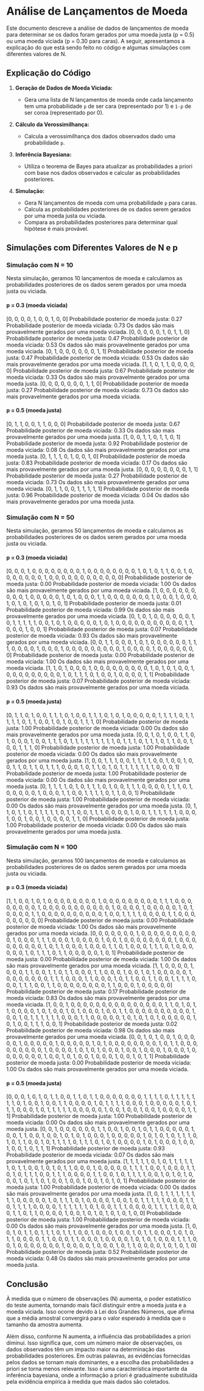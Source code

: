 # Análise de Lançamentos de Moeda

Este documento descreve a análise de dados de lançamentos de moeda para determinar se os dados foram gerados por uma moeda justa (p = 0.5) ou uma moeda viciada (p = 0.30 para caras). A seguir, apresentamos a explicação do que está sendo feito no código e algumas simulações com diferentes valores de N.

## Explicação do Código

1. **Geração de Dados de Moeda Viciada:**
   - Gera uma lista de N lançamentos de moeda onde cada lançamento tem uma probabilidade `p` de ser cara (representado por 1) e `1-p` de ser coroa (representado por 0).

2. **Cálculo da Verossimilhança:**
   - Calcula a verossimilhança dos dados observados dado uma probabilidade `p`.

3. **Inferência Bayesiana:**
   - Utiliza o teorema de Bayes para atualizar as probabilidades a priori com base nos dados observados e calcular as probabilidades posteriores.

4. **Simulação:**
   - Gera N lançamentos de moeda com uma probabilidade `p` para caras.
   - Calcula as probabilidades posteriores de os dados serem gerados por uma moeda justa ou viciada.
   - Compara as probabilidades posteriores para determinar qual hipótese é mais provável.

## Simulações com Diferentes Valores de N e p

### Simulação com N = 10

Nesta simulação, geramos 10 lançamentos de moeda e calculamos as probabilidades posteriores de os dados serem gerados por uma moeda justa ou viciada.

#### p = 0.3 (moeda viciada)
[0, 0, 0, 0, 1, 0, 0, 1, 0, 0]
Probabilidade posterior de moeda justa: 0.27
Probabilidade posterior de moeda viciada: 0.73
Os dados são mais provavelmente gerados por uma moeda viciada.
[0, 0, 0, 0, 0, 1, 0, 1, 1, 0]
Probabilidade posterior de moeda justa: 0.47
Probabilidade posterior de moeda viciada: 0.53
Os dados são mais provavelmente gerados por uma moeda viciada.
[0, 1, 0, 0, 0, 0, 0, 0, 1, 1]
Probabilidade posterior de moeda justa: 0.47
Probabilidade posterior de moeda viciada: 0.53
Os dados são mais provavelmente gerados por uma moeda viciada.
[1, 1, 0, 1, 1, 0, 0, 0, 0, 0]
Probabilidade posterior de moeda justa: 0.67
Probabilidade posterior de moeda viciada: 0.33
Os dados são mais provavelmente gerados por uma moeda justa.
[0, 0, 0, 0, 0, 0, 0, 1, 1, 0]
Probabilidade posterior de moeda justa: 0.27
Probabilidade posterior de moeda viciada: 0.73
Os dados são mais provavelmente gerados por uma moeda viciada.
#### p = 0.5 (moeda justa)
[0, 1, 1, 0, 0, 1, 1, 0, 0, 0]
Probabilidade posterior de moeda justa: 0.67
Probabilidade posterior de moeda viciada: 0.33
Os dados são mais provavelmente gerados por uma moeda justa.
[1, 0, 0, 1, 1, 0, 1, 1, 0, 1]
Probabilidade posterior de moeda justa: 0.92
Probabilidade posterior de moeda viciada: 0.08
Os dados são mais provavelmente gerados por uma moeda justa.
[0, 1, 1, 1, 0, 1, 0, 0, 1, 0]
Probabilidade posterior de moeda justa: 0.83
Probabilidade posterior de moeda viciada: 0.17
Os dados são mais provavelmente gerados por uma moeda justa.
[0, 0, 0, 0, 0, 0, 0, 0, 1, 1]
Probabilidade posterior de moeda justa: 0.27
Probabilidade posterior de moeda viciada: 0.73
Os dados são mais provavelmente gerados por uma moeda viciada.
[0, 1, 1, 0, 0, 1, 1, 1, 1, 1]
Probabilidade posterior de moeda justa: 0.96
Probabilidade posterior de moeda viciada: 0.04
Os dados são mais provavelmente gerados por uma moeda justa.

### Simulação com N = 50

Nesta simulação, geramos 50 lançamentos de moeda e calculamos as probabilidades posteriores de os dados serem gerados por uma moeda justa ou viciada.

#### p = 0.3 (moeda viciada)
[0, 0, 0, 1, 0, 0, 0, 0, 0, 0, 0, 0, 1, 0, 0, 0, 0, 0, 0, 0, 0, 1, 0, 1, 0, 1, 1, 0, 0, 1, 0, 0, 0, 0, 0, 0, 0, 1, 0, 0, 0, 0, 0, 0, 0, 0, 0, 0, 0, 0]
Probabilidade posterior de moeda justa: 0.00
Probabilidade posterior de moeda viciada: 1.00
Os dados são mais provavelmente gerados por uma moeda viciada.
[1, 0, 0, 0, 0, 0, 0, 0, 0, 0, 1, 0, 0, 0, 0, 0, 1, 0, 1, 0, 0, 0, 1, 1, 0, 0, 0, 0, 0, 0, 0, 1, 0, 0, 0, 1, 0, 0, 0, 1, 0, 1, 0, 1, 0, 1, 0, 1, 0, 1]
Probabilidade posterior de moeda justa: 0.01
Probabilidade posterior de moeda viciada: 0.99
Os dados são mais provavelmente gerados por uma moeda viciada.
[0, 1, 0, 1, 0, 0, 0, 0, 0, 0, 1, 0, 1, 1, 1, 1, 1, 0, 0, 1, 0, 1, 0, 0, 0, 0, 0, 1, 0, 1, 0, 0, 0, 0, 0, 0, 0, 0, 0, 0, 0, 1, 1, 0, 0, 0, 1, 0, 0, 1]
Probabilidade posterior de moeda justa: 0.07
Probabilidade posterior de moeda viciada: 0.93
Os dados são mais provavelmente gerados por uma moeda viciada.
[0, 0, 1, 1, 0, 0, 0, 1, 0, 1, 0, 0, 0, 0, 0, 0, 1, 1, 1, 0, 0, 0, 0, 1, 0, 0, 0, 1, 0, 0, 0, 0, 0, 0, 0, 0, 0, 1, 0, 0, 0, 0, 1, 0, 0, 0, 0, 0, 0, 0]
Probabilidade posterior de moeda justa: 0.00
Probabilidade posterior de moeda viciada: 1.00
Os dados são mais provavelmente gerados por uma moeda viciada.
[1, 1, 0, 1, 0, 0, 0, 1, 0, 0, 0, 0, 0, 0, 0, 0, 0, 1, 0, 1, 0, 1, 0, 0, 1, 0, 0, 0, 0, 0, 0, 0, 0, 0, 1, 0, 1, 1, 1, 0, 1, 0, 0, 1, 0, 0, 0, 0, 1, 1]
Probabilidade posterior de moeda justa: 0.07
Probabilidade posterior de moeda viciada: 0.93
Os dados são mais provavelmente gerados por uma moeda viciada.
#### p = 0.5 (moeda justa)
[0, 1, 1, 0, 1, 0, 0, 1, 1, 1, 0, 1, 0, 0, 1, 1, 1, 0, 1, 0, 1, 0, 0, 0, 0, 0, 1, 1, 1, 1, 0, 1, 1, 1, 1, 1, 0, 1, 1, 0, 0, 1, 0, 1, 0, 0, 1, 1, 1, 0]
Probabilidade posterior de moeda justa: 1.00
Probabilidade posterior de moeda viciada: 0.00
Os dados são mais provavelmente gerados por uma moeda justa.
[0, 0, 1, 0, 1, 0, 0, 1, 1, 0, 1, 0, 0, 0, 1, 0, 0, 1, 1, 1, 0, 1, 1, 1, 1, 1, 1, 1, 1, 1, 0, 1, 1, 1, 0, 1, 1, 1, 0, 1, 1, 0, 0, 1, 0, 0, 1, 1, 1, 0]
Probabilidade posterior de moeda justa: 1.00
Probabilidade posterior de moeda viciada: 0.00
Os dados são mais provavelmente gerados por uma moeda justa.
[1, 0, 0, 1, 1, 1, 0, 0, 1, 1, 1, 1, 0, 0, 1, 0, 0, 1, 0, 0, 1, 1, 0, 1, 1, 0, 1, 1, 1, 0, 0, 0, 1, 0, 1, 1, 0, 1, 0, 1, 1, 1, 1, 1, 1, 1, 0, 0, 0, 1]
Probabilidade posterior de moeda justa: 1.00
Probabilidade posterior de moeda viciada: 0.00
Os dados são mais provavelmente gerados por uma moeda justa.
[0, 1, 1, 1, 1, 0, 1, 0, 1, 1, 1, 0, 1, 0, 0, 1, 1, 1, 0, 0, 0, 0, 1, 1, 1, 0, 1, 0, 0, 0, 0, 0, 1, 0, 0, 0, 1, 1, 0, 0, 1, 1, 1, 1, 0, 1, 1, 0, 0, 1]
Probabilidade posterior de moeda justa: 1.00
Probabilidade posterior de moeda viciada: 0.00
Os dados são mais provavelmente gerados por uma moeda justa.
[0, 1, 1, 0, 1, 1, 0, 1, 1, 1, 1, 1, 0, 1, 1, 0, 0, 1, 1, 1, 0, 0, 0, 0, 1, 0, 0, 1, 1, 1, 1, 1, 1, 0, 0, 0, 1, 0, 0, 1, 0, 0, 1, 0, 0, 0, 0, 1, 1, 0]
Probabilidade posterior de moeda justa: 1.00
Probabilidade posterior de moeda viciada: 0.00
Os dados são mais provavelmente gerados por uma moeda justa.


### Simulação com N = 100

Nesta simulação, geramos 100 lançamentos de moeda e calculamos as probabilidades posteriores de os dados serem gerados por uma moeda justa ou viciada.

#### p = 0.3 (moeda viciada)
[1, 1, 0, 0, 1, 0, 1, 0, 0, 0, 0, 0, 0, 0, 0, 1, 0, 0, 0, 0, 0, 0, 0, 0, 0, 1, 1, 1, 0, 0, 0, 0, 0, 0, 0, 0, 1, 0, 0, 0, 0, 0, 0, 0, 0, 0, 0, 0, 1, 0, 0, 0, 0, 1, 0, 0, 0, 0, 0, 1, 0, 1, 0, 0, 0, 0, 1, 1, 0, 0, 0, 0, 0, 0, 0, 0, 0, 0, 1, 0, 0, 1, 1, 1, 1, 0, 0, 0, 0, 1, 1, 0, 0, 0, 0, 0, 0, 0, 0, 0]
Probabilidade posterior de moeda justa: 0.00
Probabilidade posterior de moeda viciada: 1.00
Os dados são mais provavelmente gerados por uma moeda viciada.
[0, 0, 0, 0, 0, 0, 0, 1, 0, 0, 0, 0, 0, 0, 0, 0, 0, 0, 1, 0, 0, 0, 1, 1, 1, 0, 0, 0, 1, 0, 0, 0, 0, 1, 0, 0, 1, 0, 0, 0, 0, 0, 0, 0, 0, 1, 0, 0, 0, 0, 0, 0, 0, 0, 0, 1, 0, 1, 1, 0, 0, 0, 1, 0, 0, 0, 1, 1, 0, 1, 0, 0, 0, 1, 1, 1, 0, 1, 0, 0, 0, 0, 0, 0, 1, 0, 1, 1, 1, 0, 1, 1, 0, 0, 0, 0, 0, 1, 0, 1]
Probabilidade posterior de moeda justa: 0.00
Probabilidade posterior de moeda viciada: 1.00
Os dados são mais provavelmente gerados por uma moeda viciada.
[1, 1, 0, 0, 0, 0, 1, 0, 0, 0, 1, 1, 0, 0, 1, 1, 0, 1, 1, 0, 0, 0, 1, 1, 0, 0, 0, 1, 0, 0, 1, 0, 1, 0, 0, 0, 0, 0, 1, 0, 0, 0, 0, 0, 0, 0, 1, 1, 1, 0, 0, 0, 1, 1, 0, 0, 0, 1, 0, 1, 1, 0, 0, 1, 1, 0, 0, 1, 1, 1, 1, 0, 0, 0, 1, 1, 1, 0, 0, 1, 1, 0, 0, 0, 0, 0, 0, 0, 0, 1, 1, 0, 0, 0, 1, 0, 0, 0, 0, 0]
Probabilidade posterior de moeda justa: 0.17
Probabilidade posterior de moeda viciada: 0.83
Os dados são mais provavelmente gerados por uma moeda viciada.
[1, 0, 0, 1, 0, 0, 0, 0, 0, 0, 0, 0, 0, 0, 0, 0, 0, 0, 0, 1, 1, 0, 1, 0, 1, 1, 0, 0, 0, 0, 1, 0, 1, 0, 0, 1, 0, 1, 0, 0, 0, 1, 0, 0, 1, 1, 0, 0, 0, 0, 0, 0, 0, 0, 0, 0, 1, 0, 0, 1, 0, 1, 1, 1, 1, 1, 1, 0, 0, 0, 1, 1, 0, 0, 0, 0, 0, 1, 0, 1, 0, 1, 0, 1, 0, 0, 0, 0, 0, 1, 0, 1, 0, 0, 1, 1, 1, 0, 0, 1]
Probabilidade posterior de moeda justa: 0.02
Probabilidade posterior de moeda viciada: 0.98
Os dados são mais provavelmente gerados por uma moeda viciada.
[0, 0, 1, 0, 1, 0, 0, 1, 0, 0, 0, 0, 0, 1, 0, 0, 0, 0, 0, 1, 0, 0, 0, 0, 0, 1, 0, 1, 0, 0, 0, 0, 0, 0, 0, 0, 1, 0, 1, 1, 0, 0, 0, 0, 0, 0, 0, 0, 0, 1, 0, 0, 0, 0, 1, 0, 1, 0, 1, 0, 0, 0, 1, 0, 0, 1, 0, 0, 0, 1, 0, 0, 0, 1, 0, 0, 0, 0, 0, 0, 0, 1, 0, 0, 1, 0, 1, 0, 0, 1, 0, 0, 0, 1, 0, 0, 1, 0, 1, 1]
Probabilidade posterior de moeda justa: 0.00
Probabilidade posterior de moeda viciada: 1.00
Os dados são mais provavelmente gerados por uma moeda viciada.

#### p = 0.5 (moeda justa)
[0, 0, 0, 1, 0, 1, 0, 1, 1, 0, 0, 1, 1, 0, 1, 1, 0, 0, 0, 0, 0, 0, 0, 1, 1, 1, 1, 0, 1, 1, 1, 1, 1, 1, 1, 0, 1, 0, 0, 1, 0, 0, 1, 1, 0, 0, 0, 0, 1, 0, 1, 1, 1, 1, 0, 0, 0, 1, 0, 0, 0, 0, 0, 1, 0, 1, 1, 1, 0, 0, 0, 1, 0, 1, 1, 1, 1, 1, 0, 0, 0, 0, 0, 1, 0, 0, 1, 0, 0, 1, 0, 0, 1, 0, 0, 0, 0, 1, 1, 1]
Probabilidade posterior de moeda justa: 1.00
Probabilidade posterior de moeda viciada: 0.00
Os dados são mais provavelmente gerados por uma moeda justa.
[0, 0, 1, 0, 0, 0, 0, 0, 0, 1, 1, 0, 0, 1, 0, 0, 1, 0, 1, 1, 0, 0, 0, 0, 0, 1, 0, 0, 1, 1, 0, 0, 1, 0, 0, 1, 0, 1, 0, 1, 0, 0, 0, 1, 0, 0, 0, 0, 0, 1, 0, 1, 0, 1, 0, 1, 1, 1, 0, 1, 0, 1, 1, 0, 0, 1, 0, 1, 1, 1, 1, 0, 1, 1, 1, 0, 1, 0, 1, 0, 0, 0, 0, 1, 0, 1, 0, 0, 0, 1, 0, 0, 1, 0, 0, 1, 0, 1, 1, 1]
Probabilidade posterior de moeda justa: 0.93
Probabilidade posterior de moeda viciada: 0.07
Os dados são mais provavelmente gerados por uma moeda justa.
[1, 1, 1, 1, 1, 0, 1, 0, 1, 1, 1, 1, 1, 1, 0, 1, 1, 0, 0, 1, 0, 1, 0, 1, 1, 0, 0, 0, 1, 0, 0, 0, 0, 0, 1, 1, 1, 1, 0, 0, 1, 0, 0, 0, 1, 1, 0, 1, 0, 1, 1, 1, 0, 0, 1, 1, 1, 0, 0, 0, 0, 1, 1, 0, 0, 1, 0, 1, 1, 1, 1, 0, 0, 1, 0, 1, 0, 1, 0, 0, 0, 1, 0, 1, 1, 0, 1, 0, 0, 1, 0, 0, 1, 0, 0, 1, 0, 1, 0, 1]
Probabilidade posterior de moeda justa: 1.00
Probabilidade posterior de moeda viciada: 0.00
Os dados são mais provavelmente gerados por uma moeda justa.
[1, 0, 1, 1, 1, 1, 1, 1, 1, 1, 1, 0, 0, 0, 0, 0, 1, 0, 1, 1, 1, 0, 1, 0, 0, 0, 0, 1, 0, 0, 1, 0, 1, 1, 1, 1, 1, 0, 0, 0, 1, 1, 0, 1, 1, 1, 1, 0, 0, 0, 0, 1, 1, 1, 1, 1, 1, 0, 1, 0, 0, 1, 1, 1, 0, 0, 0, 0, 1, 1, 1, 1, 1, 0, 0, 0, 0, 1, 1, 0, 1, 1, 0, 0, 0, 0, 1, 0, 0, 1, 0, 1, 0, 1, 0, 1, 0, 1, 0, 0]
Probabilidade posterior de moeda justa: 1.00
Probabilidade posterior de moeda viciada: 0.00
Os dados são mais provavelmente gerados por uma moeda justa.
[1, 0, 0, 1, 0, 1, 1, 0, 1, 1, 1, 0, 1, 1, 1, 0, 0, 1, 0, 0, 0, 1, 0, 0, 1, 0, 1, 1, 0, 0, 0, 1, 0, 1, 0, 1, 1, 0, 0, 0, 0, 1, 1, 0, 0, 0, 1, 1, 0, 0, 0, 1, 0, 0, 0, 0, 1, 0, 1, 0, 1, 0, 0, 0, 1, 1, 1, 0, 0, 1, 0, 0, 0, 0, 0, 0, 0, 1, 0, 0, 0, 0, 1, 0, 0, 0, 1, 0, 1, 1, 0, 0, 0, 0, 1, 0, 1, 0, 1, 0]
Probabilidade posterior de moeda justa: 0.52
Probabilidade posterior de moeda viciada: 0.48
Os dados são mais provavelmente gerados por uma moeda justa.


## Conclusão

À medida que o número de observações (N) aumenta, o poder estatístico do teste aumenta, tornando mais fácil distinguir entre a moeda justa e a moeda viciada. Isso ocorre devido à Lei dos Grandes Números, que afirma que a média amostral convergirá para o valor esperado à medida que o tamanho da amostra aumenta.

Além disso, conforme N aumenta, a influência das probabilidades a priori diminui. Isso significa que, com um número maior de observações, os dados observados têm um impacto maior na determinação das probabilidades posteriores. Em outras palavras, as evidências fornecidas pelos dados se tornam mais dominantes, e a escolha das probabilidades a priori se torna menos relevante. Isso é uma característica importante da inferência bayesiana, onde a informação a priori é gradualmente substituída pela evidência empírica à medida que mais dados são coletados.